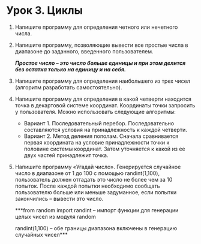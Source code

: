 # Урок 3. Циклы 
1. Напишите программу для определения четного или нечетного числа. 
2. Напишите программу, позволяющие вывести все простые числа в диапазоне до заданного, введенного пользователем. 

	***Простое число – это число больше единицы и при этом делится без остатка только на единицу и на себя.***
3. Напишите программу для определения наибольшего из трех чисел (алгоритм разработать самостоятельно). 
4. Напишите программу для определения в какой четверти находится точка в декартовой системе координат. Координаты точки запросить у пользователя. Можно использовать следующие алгоритмы:
	- Вариант 1. Последовательный перебор. Последовательно составляются условия на принадлежность к каждой четверти. 
	- Вариант 2. Метод деления пополам. Сначала сравнивается первая координата на 
условие принадлежности точки к половине системы координат. Затем уточняется к какой из ее двух частей принадлежит точка. 
5. Напишите программу «Угадай число». Генерируется случайное число в диапазоне от 1 до 100 с помощью randint(1,100), пользователь должен отгадать это число не более чем за 10 попыток. После каждой попытки необходимо сообщать пользователю больше или меньше задуманное, если попытки закончились – вывести это число.

	***from random import randint – импорт функции для генерации целых чисел из модуля random
	
	randint(1,100) – обе границы диапазона включены в генерацию случайных чисел***
